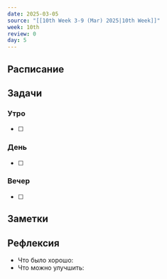```yaml
---
date: 2025-03-05
source: "[[10th Week 3-9 (Mar) 2025|10th Week]]"
week: 10th
review: 0
day: 5
---
```



## Расписание

## Задачи

### Утро

- [ ]

### День

- [ ]

### Вечер

- [ ]

## Заметки

## Рефлексия

- Что было хорошо:
- Что можно улучшить:
